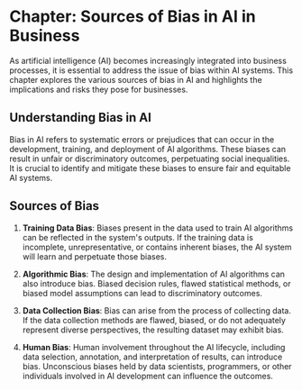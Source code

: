 Chapter: Sources of Bias in AI in Business
==========================================

As artificial intelligence (AI) becomes increasingly integrated into business processes, it is essential to address the issue of bias within AI systems. This chapter explores the various sources of bias in AI and highlights the implications and risks they pose for businesses.

**Understanding Bias in AI**
----------------------------

Bias in AI refers to systematic errors or prejudices that can occur in the development, training, and deployment of AI algorithms. These biases can result in unfair or discriminatory outcomes, perpetuating social inequalities. It is crucial to identify and mitigate these biases to ensure fair and equitable AI systems.

**Sources of Bias**
-------------------

1. **Training Data Bias**: Biases present in the data used to train AI algorithms can be reflected in the system's outputs. If the training data is incomplete, unrepresentative, or contains inherent biases, the AI system will learn and perpetuate those biases.

2. **Algorithmic Bias**: The design and implementation of AI algorithms can also introduce bias. Biased decision rules, flawed statistical methods, or biased model assumptions can lead to discriminatory outcomes.

3. **Data Collection Bias**: Bias can arise from the process of collecting data. If the data collection methods are flawed, biased, or do not adequately represent diverse perspectives, the resulting dataset may exhibit bias.

4. **Human Bias**: Human involvement throughout the AI lifecycle, including data selection, annotation, and interpretation of results, can introduce bias. Unconscious biases held by data scientists, programmers, or other individuals involved in AI development can influence the outcomes.

5. **Feedback Loop Bias**: Biases can be reinforced through feedback loops in AI systems. If biased outcomes are used as feedback to train the system further, it can lead to a perpetuation of existing biases.

6. **Contextual Bias**: AI systems may not consider the broader social, cultural, and historical contexts in which they are deployed. Failing to account for these contextual factors can result in biased decisions that favor certain groups or disadvantage marginalized communities.

**Implications and Risks**
--------------------------

Failure to address bias in AI systems can result in several negative implications for businesses:

* **Discrimination and Inequality**: Biased AI systems can perpetuate existing social inequalities by favoring certain groups or discriminating against others, leading to unfair treatment in areas such as hiring, lending, and access to resources.

* **Reputational Damage**: If biased AI systems are discovered or publicized, businesses may face reputational damage, eroding trust with customers and stakeholders.

* **Legal and Regulatory Consequences**: Biased AI systems may violate anti-discrimination laws, leading to legal action, financial penalties, and regulatory scrutiny.

* **Loss of Innovation Potential**: Bias can limit the potential for innovation by excluding diverse perspectives and ideas from AI systems, hindering progress and limiting market opportunities.

**Addressing Bias in AI**
-------------------------

To mitigate bias in AI systems, businesses can take the following steps:

* **Diverse and Representative Data**: Ensure that the training data used to develop AI models is diverse, representative, and free from biases.

* **Ethical Guidelines and Standards**: Establish clear guidelines and standards that prioritize fairness, transparency, and accountability in AI development and deployment.

* **Algorithmic Transparency**: Make efforts to enhance the interpretability and transparency of AI algorithms to identify and rectify biases.

* **Continuous Monitoring and Evaluation**: Regularly monitor and evaluate AI systems for biases throughout their lifecycle, conducting audits and assessments to identify and rectify any biases that emerge.

* **Diverse and Inclusive Development Teams**: Foster diversity and inclusion within AI development teams to bring in different perspectives and minimize biases during the design and development phases.

* **User Feedback and Redress Mechanisms**: Implement mechanisms for users to provide feedback and seek redress if they believe they have been unfairly treated or impacted by biased AI systems.

**Conclusion**
--------------

Addressing bias in AI is crucial for businesses to ensure the ethical and responsible use of AI systems. By understanding the various sources of bias and implementing strategies to mitigate them, businesses can promote fairness, equality, and inclusivity in their AI practices. Moreover, actively working towards reducing bias in AI will enhance trust with customers and stakeholders, mitigate legal and reputational risks, and unlock the full potential of AI for innovation and social progress.
